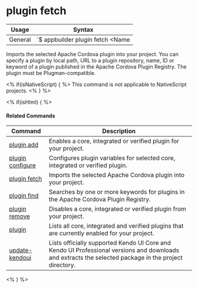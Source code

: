 plugin fetch
==========

Usage | Syntax
------|-------
General | `$ appbuilder plugin fetch <Name | ID | Path | URL | [<Keyword> [<Keyword>]*>] >`
    
Imports the selected Apache Cordova plugin into your project. You can specify a plugin by local path,
URL to a plugin repository, name, ID or keyword of a plugin published in the Apache Cordova Plugin Registry. 
The plugin must be Plugman-compatible.

<% if(isNativeScript)  { %>
This command is not applicable to NativeScript projects.
<% } %>

<% if(isHtml) { %> 

#### Related Commands

Command | Description
----------|----------
[plugin add](plugin-add.html) | Enables a core, integrated or verified plugin for your project.
[plugin configure](plugin-configure.html) | Configures plugin variables for selected core, integrated or verified plugin.
[plugin fetch](plugin-fetch.html) | Imports the selected Apache Cordova plugin into your project.
[plugin find](plugin-find.html) | Searches by one or more keywords for plugins in the Apache Cordova Plugin Registry.
[plugin remove](plugin-remove.html) | Disables a core, integrated or verified plugin from your project.
[plugin](plugin.html) | Lists all core, integrated and verified plugins that are currently enabled for your project.
[update-kendoui](update-kendoui.html) | Lists officially supported Kendo UI Core and Kendo UI Professional versions and downloads and extracts the selected package in the project directory.
<% } %>
